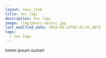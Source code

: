 ```yaml
---
layout: news_item
title: tes lagi
description: tes lagi
image: /img/panci-desini.jpg
last_modified_date: 2019-09-14T05:25:41.807Z
tags:
  - tes lagi
---
```

lorem ipsum sumari
